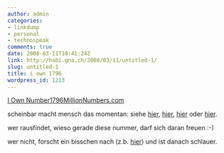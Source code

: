 ```yaml
---
author: admin
categories:
- linkdump
- personal
- technospeak
comments: true
date: 2008-03-11T18:41:24Z
link: http://habi.gna.ch/2008/03/11/untitled-1/
slug: untitled-1
title: i own 1796
wordpress_id: 1213
---
```


[I Own Number1796MillionNumbers.com](http://millionnumbers.com/number/1796/)  

scheinbar macht mensch das momentan: siehe [hier](http://www.rouge.ch/blog/2008/03/08/mir-gehort-die-nummer-12621/), [hier](http://www.tou.ch/blog/2008/03/09/i-own-2005/), [hier](http://kusito.ch/2008/03/09/meine-nummer/) oder [hier](http://www.chliitierchnuebler.ch/blog/?p=574).




wer rausfindet, wieso gerade diese nummer, darf sich daran freuen :-)




wer nicht, forscht ein bisschen nach (z.b. [hier](http://flickr.com/photos/habi/tags/1796/)) und ist danach schlauer.



